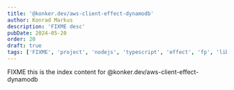 ```yaml
---
title: '@konker.dev/aws-client-effect-dynamodb'
author: Konrad Markus
description: 'FIXME desc'
pubDate: 2024-05-20
order: 20
draft: true
tags: ['FIXME', 'project', 'nodejs', 'typescript', 'effect', 'fp', 'lib']
---
```


FIXME this is the index content for @konker.dev/aws-client-effect-dynamodb
